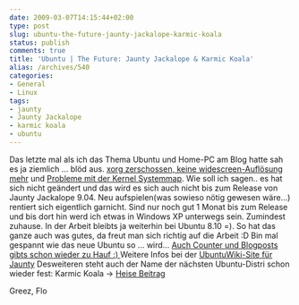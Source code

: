 ```yaml
---
date: 2009-03-07T14:15:44+02:00
type: post
slug: ubuntu-the-future-jaunty-jackalope-karmic-koala
status: publish
comments: true
title: 'Ubuntu | The Future: Jaunty Jackalope & Karmic Koala'
alias: /archives/540
categories:
- General
- Linux
tags:
- jaunty
- Jaunty Jackalope
- karmic koala
- ubuntu
---
```


Das letzte mal als ich das Thema Ubuntu und Home-PC am Blog hatte sah es ja ziemlich ... blöd aus. [xorg zerschossen, keine widescreen-Auflösung mehr](/?p=484) und [Probleme mit der Kernel Systemmap](/?p=481). Wie soll ich sagen.. es hat sich nicht geändert und das wird es sich auch nicht bis zum Release von Jaunty Jackalope 9.04. Neu aufspielen(was sowieso nötig gewesen wäre...) rentiert sich eigentlich garnicht. Sind nur noch gut 1 Monat bis zum Release und bis dort hin werd ich etwas in Windows XP unterwegs sein. Zumindest zuhause. In der Arbeit bleibts ja weiterhin bei Ubuntu 8.10 =). So hat das ganze auch was gutes, da freut man sich richtig auf die Arbeit :D Bin mal gespannt wie das neue Ubuntu so ... wird... [Auch Counter und Blogposts gibts schon wieder zu Hauf :) ](http://vogti.wordpress.com/2009/02/17/ubuntu-904-jaunty-jackalope-es-kommt/) Weitere Infos bei der [UbuntuWiki-Site für Jaunty]( https://wiki.ubuntu.com/JauntyJackalope/TechnicalOverview)
Desweiteren steht auch der Name der nächsten Ubuntu-Distri schon wieder fest: Karmic Koala -> [Heise Beitrag](http://www.heise.de/newsticker/Ausblick-auf-Ubuntu-9-10-Koala-mit-Karma--/meldung/133307)

Greez, Flo
